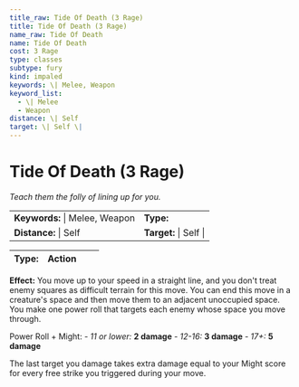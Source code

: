 ```yaml
---
title_raw: Tide Of Death (3 Rage)
title: Tide Of Death (3 Rage)
name_raw: Tide Of Death
name: Tide Of Death
cost: 3 Rage
type: classes
subtype: fury
kind: impaled
keywords: \| Melee, Weapon
keyword_list:
  - \| Melee
  - Weapon
distance: \| Self
target: \| Self \|
---
```


# Tide Of Death (3 Rage)

*Teach them the folly of lining up for you.*

|                                |                        |
| :----------------------------- | :--------------------- |
| **Keywords:** \| Melee, Weapon | **Type:**              |
| **Distance:** \| Self          | **Target:** \| Self \| |

| **Type:** | Action |     |     |
| --------- | ------ | --- | --- |

**Effect:** You move up to your speed in a straight line, and you don't treat enemy squares as difficult terrain for this move. You can end this move in a creature's space and then move them to an adjacent unoccupied space. You make one power roll that targets each enemy whose space you move through.

Power Roll + Might: - *11 or lower:* **2 damage** - *12-16:* **3 damage** - *17+:* **5 damage**

The last target you damage takes extra damage equal to your Might score for every free strike you triggered during your move.
